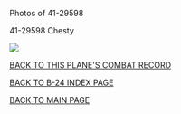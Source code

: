 
Photos of 41-29598






 




41-29598 Chesty  
  

![](41-29598a.jpg)  
  

[BACK TO THIS PLANE'S COMBAT RECORD](ValorToVictory/b24s/41-29598.md)  

[BACK TO B-24 INDEX PAGE](ValorToVictory/000b24s.md)  

[BACK TO MAIN PAGE](ValorToVictory/index.html)


